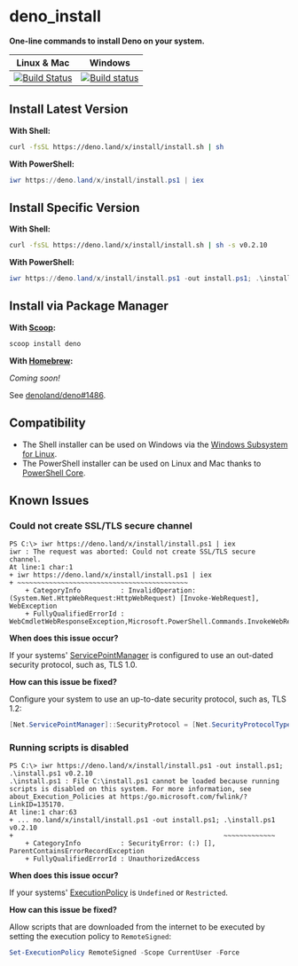# deno_install

**One-line commands to install Deno on your system.**

| **Linux & Mac** | **Windows** |
|:---------------:|:-----------:|
| [![Build Status](https://travis-ci.com/denoland/deno_install.svg?branch=master)](https://travis-ci.com/denoland/deno_install) | [![Build status](https://ci.appveyor.com/api/projects/status/gtekeaf7r60xa896?branch=master&svg=true)](https://ci.appveyor.com/project/deno/deno-install) |

## Install Latest Version

**With Shell:**

```sh
curl -fsSL https://deno.land/x/install/install.sh | sh
```

**With PowerShell:**

```powershell
iwr https://deno.land/x/install/install.ps1 | iex
```

## Install Specific Version

**With Shell:**

```sh
curl -fsSL https://deno.land/x/install/install.sh | sh -s v0.2.10
```

**With PowerShell:**

```powershell
iwr https://deno.land/x/install/install.ps1 -out install.ps1; .\install.ps1 v0.2.10
```

## Install via Package Manager

**With [Scoop](https://scoop.sh):**

```powershell
scoop install deno
```

**With [Homebrew](https://brew.sh/):**

_Coming soon!_

See [denoland/deno#1486](https://github.com/denoland/deno/issues/1486).

## Compatibility

- The Shell installer can be used on Windows via the [Windows Subsystem for Linux](https://docs.microsoft.com/en-us/windows/wsl/about).
- The PowerShell installer can be used on Linux and Mac thanks to [PowerShell Core](https://docs.microsoft.com/en-us/powershell/scripting).

## Known Issues

### Could not create SSL/TLS secure channel

```
PS C:\> iwr https://deno.land/x/install/install.ps1 | iex
iwr : The request was aborted: Could not create SSL/TLS secure channel.
At line:1 char:1
+ iwr https://deno.land/x/install/install.ps1 | iex
+ ~~~~~~~~~~~~~~~~~~~~~~~~~~~~~~~~~~~~~~~~~~~
    + CategoryInfo          : InvalidOperation: (System.Net.HttpWebRequest:HttpWebRequest) [Invoke-WebRequest], WebException
    + FullyQualifiedErrorId : WebCmdletWebResponseException,Microsoft.PowerShell.Commands.InvokeWebRequestCommand
```

**When does this issue occur?**

If your systems' [ServicePointManager](https://docs.microsoft.com/en-us/dotnet/api/system.net.servicepointmanager.securityprotocol) is configured to use an out-dated security protocol, such as, TLS 1.0.

**How can this issue be fixed?**

Configure your system to use an up-to-date security protocol, such as, TLS 1.2:

```powershell
[Net.ServicePointManager]::SecurityProtocol = [Net.SecurityProtocolType]::Tls12
```

### Running scripts is disabled

```
PS C:\> iwr https://deno.land/x/install/install.ps1 -out install.ps1; .\install.ps1 v0.2.10
.\install.ps1 : File C:\install.ps1 cannot be loaded because running scripts is disabled on this system. For more information, see about_Execution_Policies at https:/go.microsoft.com/fwlink/?LinkID=135170.
At line:1 char:63
+ ... no.land/x/install/install.ps1 -out install.ps1; .\install.ps1 v0.2.10
+                                                     ~~~~~~~~~~~~~
    + CategoryInfo          : SecurityError: (:) [], ParentContainsErrorRecordException
    + FullyQualifiedErrorId : UnauthorizedAccess
```

**When does this issue occur?**

If your systems' [ExecutionPolicy](https://docs.microsoft.com/en-us/powershell/module/microsoft.powershell.core/about/about_execution_policies) is `Undefined` or `Restricted`.

**How can this issue be fixed?**

Allow scripts that are downloaded from the internet to be executed by setting the execution policy to `RemoteSigned`:

```powershell
Set-ExecutionPolicy RemoteSigned -Scope CurrentUser -Force
```
